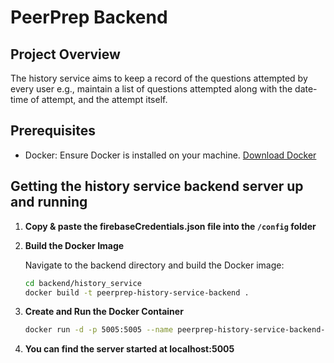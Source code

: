 # PeerPrep Backend

## Project Overview
The history service aims to keep a record of the questions attempted by every user e.g., maintain a list of questions attempted along with the date-time of attempt, and the attempt itself.

## Prerequisites
- Docker: Ensure Docker is installed on your machine. [Download Docker](https://www.docker.com/products/docker-desktop)

## Getting the history service backend server up and running

1. **Copy & paste the firebaseCredentials.json file into the `/config` folder**

2. **Build the Docker Image** 

   Navigate to the backend directory and build the Docker image:

   ```sh
   cd backend/history_service
   docker build -t peerprep-history-service-backend .
   ```

3. **Create and Run the Docker Container**
   
   ```sh
   docker run -d -p 5005:5005 --name peerprep-history-service-backend-app peerprep-history-service-backend
   ```

4. **You can find the server started at localhost:5005**

